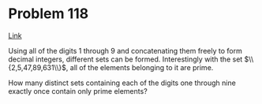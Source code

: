 # Problem 118

[Link](https://projecteuler.net/problem=118)

Using all of the digits $1$ through $9$ and concatenating them freely to form decimal integers, different sets can be formed. Interestingly with the set $\\{2,5,47,89,631\\}$, all of the elements belonging to it are prime.

How many distinct sets containing each of the digits one through nine exactly once contain only prime elements?
